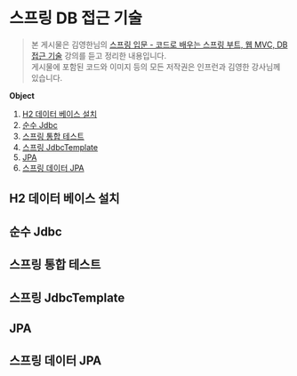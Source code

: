 # 스프링 DB 접근 기술
> 본 게시물은 김영한님의 [스프링 입문 - 코드로 배우는 스프링 부트, 웹 MVC, DB 접근 기술](https://www.inflearn.com/course/%EC%8A%A4%ED%94%84%EB%A7%81-%EC%9E%85%EB%AC%B8-%EC%8A%A4%ED%94%84%EB%A7%81%EB%B6%80%ED%8A%B8/dashboard) 강의를 듣고 정리한 내용입니다.  
게시물에 포함된 코드와 이미지 등의 모든 저작권은 인프런과 김영한 강사님께 있습니다.

**Object**
1. [H2 데이터 베이스 설치](#h2-데이터-베이스-설치)
2. [순수 Jdbc](#순수-jdbc)
3. [스프링 통합 테스트](#스프링-통합-테스트)
4. [스프링 JdbcTemplate](#스프링-jdbctemplate)
5. [JPA](#jpa)
6. [스프링 데이터 JPA](#스프링-데이터-jpa)

## H2 데이터 베이스 설치

## 순수 Jdbc

## 스프링 통합 테스트

## 스프링 JdbcTemplate

## JPA

## 스프링 데이터 JPA